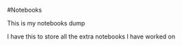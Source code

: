 #Notebooks

This is my notebooks dump

I have this to store all the extra notebooks 
I have worked on